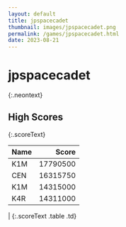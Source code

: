```yaml
---
layout: default
title: jpspacecadet
thumbnail: images/jpspacecadet.png
permalink: /games/jpspacecadet.html
date: 2023-08-21
---
```


# jpspacecadet 
{:.neontext}

## High Scores 
{:.scoreText}

| Name | Score | 
| :---- | ----: | 
| K1M | 17790500 | 
| CEN | 16315750 | 
| K1M | 14315000 | 
| K4R | 14311000 | 
| 
{:.scoreText .table .td}